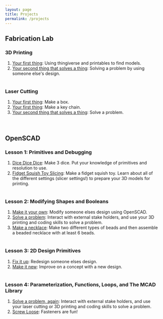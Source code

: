 ```yaml
---
layout: page
title: Projects
permalink: /projects
---
```


## Fabrication Lab
### 3D Printing
1. [Your first thing](https://raw.githubusercontent.com/funkonaut/openSCAD_lessons/main/Projects/project-1-your-first-print.md): Using thingiverse and printables to find models.
2. [Your second thing that solves a thing](https://github.com/funkonaut/openSCAD_lessons): Solving a problem by using someone else's design.
<br><br>

### Laser Cutting
1. [Your first thing](https://github.com/funkonaut/openSCAD_lessons): Make a box.
2. [Your first thing](https://github.com/funkonaut/openSCAD_lessons): Make a key chain.
2. [Your second thing that solves a thing](https://github.com/funkonaut/openSCAD_lessons): Solve a problem.
<br><br><br>

## OpenSCAD
### Lesson 1: Primitives and Debugging
1. [Dice Dice Dice](https://github.com/funkonaut/openSCAD_lessons): Make 3 dice. Put your knowledge of primitives and resolution to use. 
2. [Fidget Squish Toy Slicing](https://github.com/funkonaut/openSCAD_lessons): Make a fidget squish toy. Learn about all of the different settings (slicer settings!) to prepare your 3D models for printing.
<br><br>

### Lesson 2: Modifying Shapes and Booleans
1. [Make it your own](https://github.com/funkonaut/openSCAD_lessons): Modify someone elses design using OpenSCAD.
2. [Solve a problem](https://github.com/funkonaut/openSCAD_lessons): Interact with external stake holders, and use your 3D printing and coding skills to solve a problem.
3. [Make a necklace](https://github.com/funkonaut/openSCAD_lessons): Make two different types of beads and then assemble a beaded necklace with at least 6 beads. 
<br><br>

### Lesson 3: 2D Design Primitives
1. [Fix it up](https://github.com/funkonaut/openSCAD_lessons):  Redesign someone elses design.
2. [Make it new](https://github.com/funkonaut/openSCAD_lessons):  Improve on a concept with a new design.
<br><br>

### Lesson 4: Parameterization, Functions, Loops, and The MCAD Library
1. [Solve a problem, again](https://github.com/funkonaut/openSCAD_lessons): Interact with external stake holders, and use your laser cutting or 3D printing and coding skills to solve a problem.
2. [Screw Loose](https://github.com/funkonaut/openSCAD_lessons): Fasteners are fun!
<br><br>



